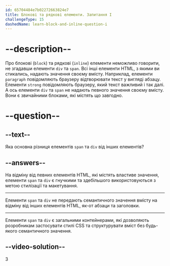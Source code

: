 ```yaml
---
id: 65704484e7b02272663824e7
title: Блокові та рядкові елементи. Запитання I
challengeType: 15
dashedName: learn-block-and-inline-question-i
---
```


# --description--

Про блокові (`block`) та рядкові (`inline`) елементи неможливо говорити, не згадавши елементи `div` та `span`. Всі інші елементи HTML, з якими ви стикались, надають значення своєму вмісту. Наприклад, елементи `paragraph` повідомляють браузеру відтворювати текст у вигляді абзацу. Елементи `strong` повідомляють браузеру, який текст важливий і так далі. А ось елементи `div` та `span` не надають певного значення своєму вмісту. Вони є звичайними блоками, які містять що завгодно.

# --question--

## --text--

Яка основна різниця елементів `span` та `div` від інших елементів?

## --answers--

На відміну від певних елементів HTML, які містять властиве значення, елементи `span` та `div` є гнучкими та здебільшого використовуються з метою стилізації та макетування.

---

Елементи `span` та `div` не передають семантичного значення вмісту на відміну від інших елементів HTML, як-от абзаци та заголовки.

---

Елементи `span` та `div` є загальними контейнерами, які дозволяють розробникам застосувати стилі CSS та структурувати вміст без будь-якого семантичного значення.

## --video-solution--

3
